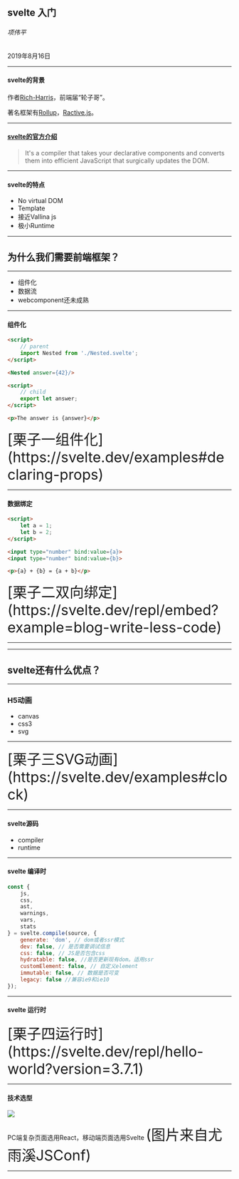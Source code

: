 ## svelte 入门

###### 项伟平

2019年8月16日

----

#### svelte的背景

作者[Rich-Harris](https://github.com/Rich-Harris)，前端届“轮子哥”。

著名框架有[Rollup](https://github.com/rollup/rollup)，[Ractive.js](https://ractive.js.org/)。

----

#### [svelte的官方介绍](https://github.com/sveltejs/svelte)

> It's a compiler that takes your declarative components and converts them into efficient JavaScript that surgically updates the DOM.

----

#### svelte的特点

- No virtual DOM
- Template
- 接近Vallina js
- 极小Runtime

----

## 为什么我们需要前端框架？

----

- 组件化
- 数据流
- webcomponent还未成熟

----

#### 组件化

```html
<script>
    // parent
	import Nested from './Nested.svelte';
</script>

<Nested answer={42}/>
```

```html
<script>
    // child
	export let answer;
</script>

<p>The answer is {answer}</p>
```
<font size="6">
[栗子一组件化](https://svelte.dev/examples#declaring-props)
</font>

----

#### 数据绑定

```html
<script>
	let a = 1;
	let b = 2;
</script>

<input type="number" bind:value={a}>
<input type="number" bind:value={b}>

<p>{a} + {b} = {a + b}</p>
```

<font size="6">
[栗子二双向绑定](https://svelte.dev/repl/embed?example=blog-write-less-code)
</font>

----

<!-- .slide: data-background="white" data-background-image="./img/vueReact.png" data-background-size="contain" -->

----

## svelte还有什么优点？

----

### H5动画

- canvas
- css3
- svg

----

<font size="6">
[栗子三SVG动画](https://svelte.dev/examples#clock)
</font>

----

#### svelte源码

- compiler
- runtime

----

#### svelte 编译时

```javascript
const {
	js,
	css,
	ast,
	warnings,
	vars,
	stats
} = svelte.compile(source, {
    generate: 'dom', // dom或者ssr模式
    dev: false, // 是否需要调试信息
    css: false, // JS是否包含css
    hydratable: false, //是否更新现有dom。适用ssr
    customElement: false, // 自定义element
    immutable: false, // 数据是否可变
    legacy: false //兼容ie9和ie10
});
```

----

#### svelte 运行时

<font size="6">
[栗子四运行时](https://svelte.dev/repl/hello-world?version=3.7.1)
</font>

----

#### 技术选型

![](https://user-gold-cdn.xitu.io/2019/8/4/16c5b1ea7164acdc?imageslim)

PC端复杂页面选用React，移动端页面选用Svelte
<font size="6">(图片来自尤雨溪JSConf)</font>

----




